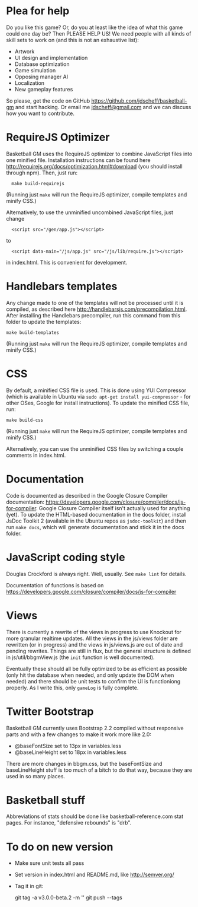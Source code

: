 # Plea for help

Do you like this game? Or, do you at least like the idea of what this game
could one day be? Then PLEASE HELP US! We need people with all kinds of skill
sets to work on (and this is not an exhaustive list):

* Artwork
* UI design and implementation
* Database optimization
* Game simulation
* Opposing manager AI
* Localization
* New gameplay features

So please, get the code on GitHub <https://github.com/jdscheff/basketball-gm>
and start hacking. Or email me <jdscheff@gmail.com> and we can discuss how you
want to contribute.



# RequireJS Optimizer

Basketball GM uses the RequireJS optimizer to combine JavaScript files into one
minified file. Installation instructions can be found here
http://requirejs.org/docs/optimization.html#download (you should install through
npm). Then, just run:

	  make build-requirejs

(Running  just `make` will run the RequireJS optimizer, compile templates and
minify CSS.)

Alternatively, to use the unminified uncombined JavaScript files, just change

	  <script src="/gen/app.js"></script>

to

	  <script data-main="/js/app.js" src="/js/lib/require.js"></script>

in index.html. This is convenient for development.



# Handlebars templates

Any change made to one of the templates will not be processed until it is
compiled, as described here <http://handlebarsjs.com/precompilation.html>.
After installing the Handlebars precompiler, run this command from this
folder to update the templates:

    make build-templates

(Running  just `make` will run the RequireJS optimizer, compile templates and
minify CSS.)



# CSS

By default, a minified CSS file is used. This is done using YUI Compressor
(which is available in Ubuntu via `sudo apt-get install yui-compressor` - for
other OSes, Google for install instructions). To update the minified CSS file,
run:

    make build-css

(Running  just `make` will run the RequireJS optimizer, compile templates and
minify CSS.)

Alternatively, you can use the unminified CSS files by switching a couple
comments in index.html.



# Documentation

Code is documented as described in the Google Closure Compiler documentation:
<https://developers.google.com/closure/compiler/docs/js-for-compiler>. Google
Closure Compiler itself isn't actually used for anything (yet). To update the
HTML-based documentation in the docs folder, install JsDoc Toolkit 2 (available
in the Ubuntu repos as `jsdoc-toolkit`) and then run `make docs`, which will
generate documentation and stick it in the docs folder.



# JavaScript coding style

Douglas Crockford is always right. Well, usually. See `make lint` for details.

Documentation of functions is based on
https://developers.google.com/closure/compiler/docs/js-for-compiler



# Views

There is currently a rewrite of the views in progress to use Knockout for more
granular realtime updates. All the views in the js/views folder are rewritten
(or in progress) and the views in js/views.js are out of date and pending
rewrites. Things are still in flux, but the general structure is defined in
js/util/bbgmView.js (the `init` function is well documented).

Eventually these should all be fully optimized to be as efficient as possible
(only hit the database when needed, and only update the DOM when needed) and
there should be unit tests to confirm the UI is functioniong properly. As I
write this, only `gameLog` is fully complete.



# Twitter Bootstrap

Basketball GM currently uses Bootstrap 2.2 compiled without responsive parts and
with a few changes to make it work more like 2.0:

* @baseFontSize set to 13px in variables.less
* @baseLineHeight set to 18px in variables.less

There are more changes in bbgm.css, but the baseFontSize and baseLineHeight
stuff is too much of a bitch to do that way, because they are used in so many
places.



# Basketball stuff

Abbreviations of stats should be done like basketball-reference.com stat pages.
For instance, "defensive rebounds" is "drb".



# To do on new version

- Make sure unit tests all pass
- Set version in index.html and README.md, like http://semver.org/
- Tag it in git:

    git tag -a v3.0.0-beta.2 -m ''
    git push --tags